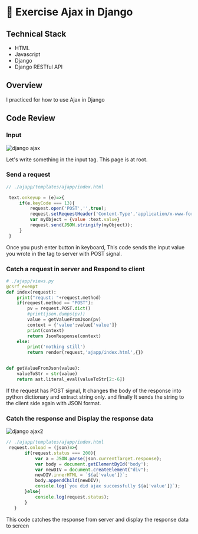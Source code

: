 # 💪 Exercise Ajax in Django


## Technical Stack
- HTML
- Javascript
- Django
- Django RESTful API


## Overview

I practiced for how to use Ajax in Django

## Code Review

### Input


![django ajax](https://user-images.githubusercontent.com/72008909/208451726-d9011c1b-625e-41ca-b9f7-55143a253e5f.png)


Let's write something in the input tag. This page is at root.


### Send a request
```js
// ./ajapp/templates/ajapp/index.html

 text.onkeyup = (e)=>{
     if(e.keyCode === 13){
         request.open('POST','',true);
         request.setRequestHeader('Content-Type','application/x-www-form-urlencoded; charset=UTF-8');
         var myObject = {value :text.value}
         request.send(JSON.stringify(myObject));
     }
 }

```

Once you push enter button in keyboard, This code sends the input value you wrote in the tag to server with POST signal.


### Catch a request in server and Respond to client
```python
# ./ajapp/views.py
@csrf_exempt
def index(request):
    print("requst: "+request.method)
    if(request.method == "POST"):
        pv = request.POST.dict()
        #print(json.dumps(pv))
        value = getValueFromJson(pv)
        context = {'value':value['value']}
        print(context)
        return JsonResponse(context)
    else:
        print('nothing still')
        return render(request,'ajapp/index.html',{})


def getValueFromJson(value):
    valueToStr = str(value)
    return ast.literal_eval(valueToStr[2:-6])

```

If the request has POST signal, It changes the body of the response into python dictionary and extract string only. and finally It sends the string to the client side again with JSON format.


### Catch the response and Display the response data


![django ajax2](https://user-images.githubusercontent.com/72008909/208451858-6ce4b8fd-25cf-430a-87a6-c2f42dbf4c91.png)


```js
// ./ajapp/templates/ajapp/index.html
 request.onload = (json)=>{
       if(request.status === 200){
           var a = JSON.parse(json.currentTarget.response);
           var body = document.getElementById('body');
           var newDIV = document.createElement("div");
           newDIV.innerHTML = `${a['value']}`;
           body.appendChild(newDIV);
           console.log(`you did ajax successfully ${a['value']}`);
       }else{
           console.log(request.status);
       }
   }
```

This code catches the response from server and display the response data to screen


